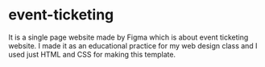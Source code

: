 # event-ticketing
It is a single page website made by Figma which is about event ticketing website. I made it as an educational practice for my web design class and I used just HTML and CSS for making this template.
